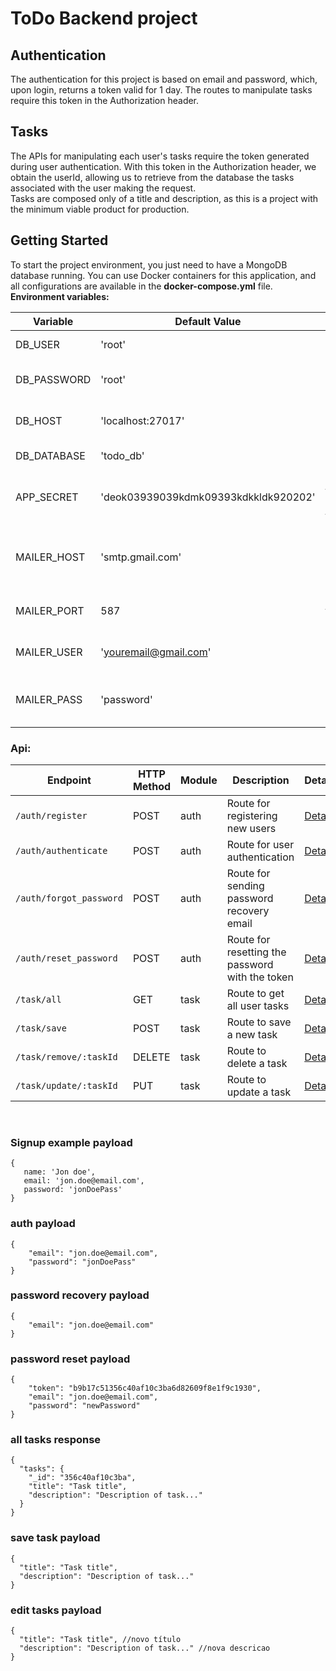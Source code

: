 # ToDo Backend project

## Authentication
The authentication for this project is based on email and password, which, upon login, returns a token valid for 1 day. The routes to manipulate tasks require this token in the Authorization header.

## Tasks
The APIs for manipulating each user's tasks require the token generated during user authentication. With this token in the Authorization header, we obtain the userId, allowing us to retrieve from the database the tasks associated with the user making the request.<br>
Tasks are composed only of a title and description, as this is a project with the minimum viable product for production.

## Getting Started
To start the project environment, you just need to have a MongoDB database running. You can use Docker containers for this application, and all configurations are available in the <b>docker-compose.yml</b> file. <br>
<b>Environment variables:</b> <br>

| Variable         | Default Value                     | Description                            |
|------------------|-----------------------------------|----------------------------------------|
| DB_USER          | 'root'                            | Database user                          |
| DB_PASSWORD      | 'root'                            | Database user password                 |
| DB_HOST          | 'localhost:27017'                 | Database host and port                 |
| DB_DATABASE      | 'todo_db'                         | Database name                          |
| APP_SECRET       | 'deok03939039kdmk09393kdkkldk920202' | Secret key for generating tokens    |
| MAILER_HOST      | 'smtp.gmail.com'                  | SMTP service host for email sending    |
| MAILER_PORT      | 587                               | Default port for SMTP host             |
| MAILER_USER      | 'youremail@gmail.com'             | SMTP service user/email                |
| MAILER_PASS      | 'password'                        | SMTP service user/email password       |


### Api: <br>
| Endpoint                      | HTTP Method | Module | Description                                      | Details                                      |
|-------------------------------|-------------|--------|--------------------------------------------------|----------------------------------------------|
| `/auth/register`              | POST        | auth   | Route for registering new users                  | [Details](#registration-payload)             |
| `/auth/authenticate`          | POST        | auth   | Route for user authentication                    | [Details](#authentication-payload)          |
| `/auth/forgot_password`       | POST        | auth   | Route for sending password recovery email        | [Details](#password-recovery-payload)       |
| `/auth/reset_password`        | POST        | auth   | Route for resetting the password with the token  | [Details](#password-reset-payload)          |
| `/task/all`                   | GET         | task   | Route to get all user tasks                      | [Details](#response-all-tasks)              |
| `/task/save`                  | POST        | task   | Route to save a new task                         | [Details](#save-tasks-payload)              |
| `/task/remove/:taskId`        | DELETE      | task   | Route to delete a task                           | [Details](#delete-tasks-payload)            |
| `/task/update/:taskId`        | PUT         | task   | Route to update a task                           | [Details](#update-tasks-payload)            |
<br>

### Signup example payload
 ```
{
	name: 'Jon doe',
	email: 'jon.doe@email.com',
	password: 'jonDoePass'
}
```

### auth payload
```
{
	"email": "jon.doe@email.com",
	"password": "jonDoePass"
}
```

### password recovery payload
```
{
	"email": "jon.doe@email.com"
}
```

### password reset payload
```
{
	"token": "b9b17c51356c40af10c3ba6d82609f8e1f9c1930",
	"email": "jon.doe@email.com",
	"password": "newPassword"
}
```

### all tasks response

```
{
  "tasks": {
    "_id": "356c40af10c3ba",
    "title": "Task title",
    "description": "Description of task..."
  }
}
```

### save task payload

```
{
  "title": "Task title",
  "description": "Description of task..."
}
```

### edit tasks payload
```
{
  "title": "Task title", //novo título
  "description": "Description of task..." //nova descricao
}
```
